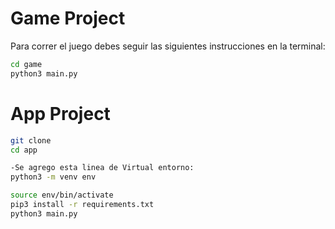 # Game Project

Para correr el juego debes seguir las siguientes instrucciones en la terminal:

```sh
cd game
python3 main.py
```


# App Project

```sh
git clone
cd app

-Se agrego esta linea de Virtual entorno:
python3 -m venv env

source env/bin/activate
pip3 install -r requirements.txt
python3 main.py
```
